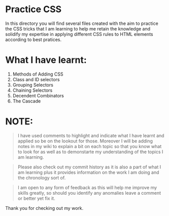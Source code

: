# Practice CSS
In this directory you will find several files created with the aim to practice the CSS tricks that I am learning to help me retain the knowledge and solidify my expertise in applying different CSS rules to HTML elements according to best pratices. 

# What I have learnt:
1. Methods of Adding CSS
2. Class and ID selectors
3. Grouping Selectors
4. Chaining Selectors
5. Decendent Combinators
6. The Cascade

# NOTE:
> I have used comments to highlight and indicate what I have learnt and applied so be on the lookout for those. Moreover I will be adding notes in my wiki to explain a bit on each topic so that you know what to look for as well as to demonstarte my understanding of the topics I am learning.

> Please also check out my commit history as it is also a part of what I am learning plus it provides information on the work I am doing and the chronology sort of. 

> I am open to any form of feedback as this will help me improve my skills greatly, so should you identify any anomalies leave a comment or better yet fix it. 

Thank you for checking out my work.